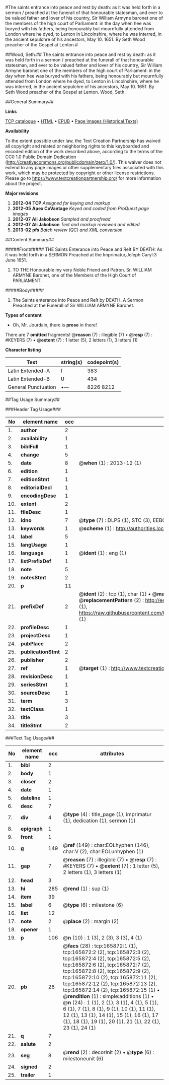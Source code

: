 #The saints entrance into peace and rest by death: as it was held forth in a sermon / preached at the funerall of that honourable statesman, and ever to be valued father and lover of his country, Sir William Armyne baronet one of the members of the high court of Parliament: in the day when hee was buryed with his fathers, being honourably but mournfully attended from London where he dyed, to Lenton in Lincolnshire, where he was interred, in the ancient sepulchre of his ancestors, May 10. 1651. By Seth Wood preacher of the Gospel at Lenton.#

##Wood, Seth.##
The saints entrance into peace and rest by death: as it was held forth in a sermon / preached at the funerall of that honourable statesman, and ever to be valued father and lover of his country, Sir William Armyne baronet one of the members of the high court of Parliament: in the day when hee was buryed with his fathers, being honourably but mournfully attended from London where he dyed, to Lenton in Lincolnshire, where he was interred, in the ancient sepulchre of his ancestors, May 10. 1651. By Seth Wood preacher of the Gospel at Lenton.
Wood, Seth.

##General Summary##

**Links**

[TCP catalogue](http://www.ota.ox.ac.uk/tcp/)  • 
[HTML](http://tei.it.ox.ac.uk/tcp/Texts-HTML/free/A96/A96863.html)  • 
[EPUB](http://tei.it.ox.ac.uk/tcp/Texts-EPUB/free/A96/A96863.epub) • 
[Page images (Historical Texts)](https://historicaltexts.jisc.ac.uk/eebo-99865612e)

**Availability**

To the extent possible under law, the Text Creation Partnership has waived all copyright and related or neighboring rights to this keyboarded and encoded edition of the work described above, according to the terms of the CC0 1.0 Public Domain Dedication (http://creativecommons.org/publicdomain/zero/1.0/). This waiver does not extend to any page images or other supplementary files associated with this work, which may be protected by copyright or other license restrictions. Please go to https://www.textcreationpartnership.org/ for more information about the project.

**Major revisions**

1. __2012-04__ __TCP__ *Assigned for keying and markup*
1. __2012-05__ __Apex CoVantage__ *Keyed and coded from ProQuest page images*
1. __2012-07__ __Ali Jakobson__ *Sampled and proofread*
1. __2012-07__ __Ali Jakobson__ *Text and markup reviewed and edited*
1. __2013-02__ __pfs__ *Batch review (QC) and XML conversion*

##Content Summary##

#####Front#####
THE Saints Enterance into Peace and Reſt BY DEATH: As it was held forth in a SERMON Preached at the Imprimatur,Joſeph Caryl:3 June 1651.
1. TO THE Honourable my very Noble Friend and Patron. Sr. WILLIAM ARMYNE Baronet, one of the Members of the High Court of PARLIAMENT.

#####Body#####

1. The Saints enterance into Peace and Reſt by DEATH. A Sermon Preached at the Funerall of Sir WILLIAM ARMYNE Baronet.

**Types of content**

  * Oh, Mr. Jourdain, there is **prose** in there!

There are 7 **omitted** fragments! 
 @__reason__ (7) : illegible (7)  •  @__resp__ (7) : #KEYERS (7)  •  @__extent__ (7) : 1 letter (5), 2 letters (1), 3 letters (1)

**Character listing**


|Text|string(s)|codepoint(s)|
|---|---|---|
|Latin Extended-A|ſ|383|
|Latin Extended-B|Ʋ|434|
|General Punctuation|•—|8226 8212|

##Tag Usage Summary##

###Header Tag Usage###

|No|element name|occ|attributes|
|---|---|---|---|
|1.|__author__|2||
|2.|__availability__|1||
|3.|__biblFull__|1||
|4.|__change__|5||
|5.|__date__|8| @__when__ (1) : 2013-12 (1)|
|6.|__edition__|1||
|7.|__editionStmt__|1||
|8.|__editorialDecl__|1||
|9.|__encodingDesc__|1||
|10.|__extent__|2||
|11.|__fileDesc__|1||
|12.|__idno__|7| @__type__ (7) : DLPS (1), STC (3), EEBO-CITATION (1), PROQUEST (1), VID (1)|
|13.|__keywords__|1| @__scheme__ (1) : http://authorities.loc.gov/ (1)|
|14.|__label__|5||
|15.|__langUsage__|1||
|16.|__language__|1| @__ident__ (1) : eng (1)|
|17.|__listPrefixDef__|1||
|18.|__note__|5||
|19.|__notesStmt__|2||
|20.|__p__|11||
|21.|__prefixDef__|2| @__ident__ (2) : tcp (1), char (1)  •  @__matchPattern__ (2) : ([0-9\-]+):([0-9IVX]+) (1), (.+) (1)  •  @__replacementPattern__ (2) : http://eebo.chadwyck.com/downloadtiff?vid=$1&page=$2 (1), https://raw.githubusercontent.com/textcreationpartnership/Texts/master/tcpchars.xml#$1 (1)|
|22.|__profileDesc__|1||
|23.|__projectDesc__|1||
|24.|__pubPlace__|2||
|25.|__publicationStmt__|2||
|26.|__publisher__|2||
|27.|__ref__|1| @__target__ (1) : http://www.textcreationpartnership.org/docs/. (1)|
|28.|__revisionDesc__|1||
|29.|__seriesStmt__|1||
|30.|__sourceDesc__|1||
|31.|__term__|3||
|32.|__textClass__|1||
|33.|__title__|3||
|34.|__titleStmt__|2||


###Text Tag Usage###

|No|element name|occ|attributes|
|---|---|---|---|
|1.|__bibl__|2||
|2.|__body__|1||
|3.|__closer__|2||
|4.|__date__|1||
|5.|__dateline__|1||
|6.|__desc__|7||
|7.|__div__|4| @__type__ (4) : title_page (1), imprimatur (1), dedication (1), sermon (1)|
|8.|__epigraph__|1||
|9.|__front__|1||
|10.|__g__|149| @__ref__ (149) : char:EOLhyphen (146), char:V (2), char:EOLunhyphen (1)|
|11.|__gap__|7| @__reason__ (7) : illegible (7)  •  @__resp__ (7) : #KEYERS (7)  •  @__extent__ (7) : 1 letter (5), 2 letters (1), 3 letters (1)|
|12.|__head__|3||
|13.|__hi__|285| @__rend__ (1) : sup (1)|
|14.|__item__|39||
|15.|__label__|6| @__type__ (6) : milestone (6)|
|16.|__list__|12||
|17.|__note__|2| @__place__ (2) : margin (2)|
|18.|__opener__|1||
|19.|__p__|106| @__n__ (10) : 1 (3), 2 (3), 3 (3), 4 (1)|
|20.|__pb__|28| @__facs__ (28) : tcp:165872:1 (1), tcp:165872:2 (2), tcp:165872:3 (2), tcp:165872:4 (2), tcp:165872:5 (2), tcp:165872:6 (2), tcp:165872:7 (2), tcp:165872:8 (2), tcp:165872:9 (2), tcp:165872:10 (2), tcp:165872:11 (2), tcp:165872:12 (2), tcp:165872:13 (2), tcp:165872:14 (2), tcp:165872:15 (1)  •  @__rendition__ (1) : simple:additions (1)  •  @__n__ (24) : 1 (1), 2 (1), 3 (1), 4 (1), 5 (1), 6 (1), 7 (1), 8 (1), 9 (1), 10 (1), 11 (1), 12 (1), 13 (1), 14 (1), 15 (1), 16 (1), 17 (1), 18 (1), 19 (1), 20 (1), 21 (1), 22 (1), 23 (1), 24 (1)|
|21.|__q__|7||
|22.|__salute__|2||
|23.|__seg__|8| @__rend__ (2) : decorInit (2)  •  @__type__ (6) : milestoneunit (6)|
|24.|__signed__|2||
|25.|__trailer__|1||
